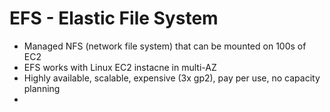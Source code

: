 # EFS - Elastic File System
- Managed NFS (network file system) that can be mounted on 100s of EC2
- EFS works with Linux EC2 instacne in multi-AZ
- Highly available, scalable, expensive (3x gp2), pay per use, no capacity planning
- 
